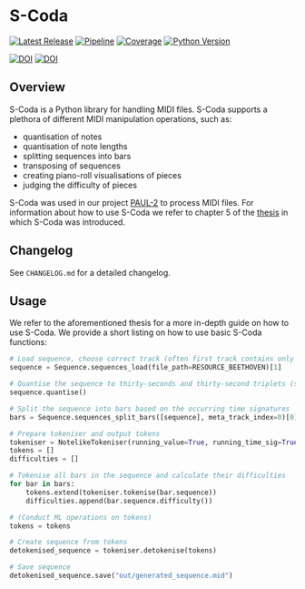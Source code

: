 # S-Coda

[![Latest Release](https://gitlab.com/FelixSchoen/S-Coda/-/badges/release.svg?value_width=75)](https://pypi.org/project/scoda)
[![Pipeline](https://gitlab.com/FelixSchoen/S-Coda/badges/main/pipeline.svg?key_text=Pipeline)](https://gitlab.com/FelixSchoen/S-Coda/-/pipelines)
[![Coverage](https://gitlab.com/FelixSchoen/S-Coda/badges/main/coverage.svg?key_text=Coverage)](https://gitlab.com/FelixSchoen/S-Coda/-/pipelines)
[![Python Version](https://img.shields.io/badge/Python%20Version-3.10-blue)](https://www.python.org/downloads/release/python-31013)

[![DOI](https://img.shields.io/badge/DOI-10.34726%2Fhss.2023.103585-blue)](https://doi.org/10.34726/hss.2023.103585)
[![DOI](https://img.shields.io/badge/DOI-10.1007%2F978--3--031--47546--7_19-blue)](https://doi.org/10.1007/978-3-031-47546-7_19)

## Overview

S-Coda is a Python library for handling MIDI files.
S-Coda supports a plethora of different MIDI manipulation operations, such as:

- quantisation of notes
- quantisation of note lengths
- splitting sequences into bars
- transposing of sequences
- creating piano-roll visualisations of pieces
- judging the difficulty of pieces

S-Coda was used in our project [PAUL-2](https://github.com/FelixSchoen/PAUL-2) to process MIDI files.
For information about how to use S-Coda we refer to chapter 5 of the [thesis](https://doi.org/10.34726/hss.2023.103585) in which S-Coda was introduced.

## Changelog

See `CHANGELOG.md` for a detailed changelog.

## Usage

We refer to the aforementioned thesis for a more in-depth guide on how to use S-Coda.
We provide a short listing on how to use basic S-Coda functions:

```python
# Load sequence, choose correct track (often first track contains only meta messages)
sequence = Sequence.sequences_load(file_path=RESOURCE_BEETHOVEN)[1]

# Quantise the sequence to thirty-seconds and thirty-second triplets (standard values)
sequence.quantise()

# Split the sequence into bars based on the occurring time signatures
bars = Sequence.sequences_split_bars([sequence], meta_track_index=0)[0]

# Prepare tokeniser and output tokens
tokeniser = NotelikeTokeniser(running_value=True, running_time_sig=True)
tokens = []
difficulties = []

# Tokenise all bars in the sequence and calculate their difficulties
for bar in bars:
    tokens.extend(tokeniser.tokenise(bar.sequence))
    difficulties.append(bar.sequence.difficulty())

# (Conduct ML operations on tokens)
tokens = tokens

# Create sequence from tokens
detokenised_sequence = tokeniser.detokenise(tokens)

# Save sequence
detokenised_sequence.save("out/generated_sequence.mid")
```